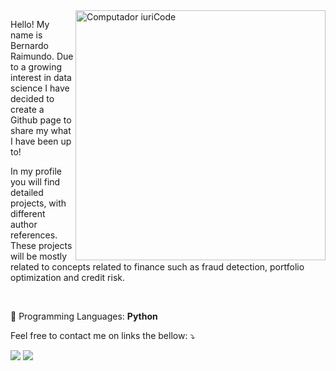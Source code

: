 <img src="https://raw.githubusercontent.com/MicaelliMedeiros/micaellimedeiros/master/image/computer-illustration.png" min-width="400px" max-width="400px" width="400px" align="right" alt="Computador iuriCode">

<p align="p"> 
  Hello! My name is Bernardo Raimundo. Due to a growing interest in data science I have decided to create a Github page to share my what I have been up to!
  
  In my profile you will find detailed projects, with different author references. These projects will be mostly related to concepts related to finance such as fraud detection, portfolio optimization and credit risk.
  
  <strong></strong><br>

<p align="left">
  💼 Programming Languages: <strong>Python</strong>
</p>

<p align="left">
   Feel free to contact me on links the bellow: ⤵️
</p>

<p align="left">
  <a href="mailto: raimundo.bernardo2@hotmail.com" alt="Email">
  <img src="https://img.shields.io/badge/-Gmail-FF0000?style=flat-square&labelColor=FF0000&logo=gmail&logoColor=white&link=LINK-DO-SEU-EMAIL" /></a>

  <a href="https://www.linkedin.com/in/bernardo-raimundo/" alt="Linkedin">
  <img src="https://img.shields.io/badge/-Linkedin-0e76a8?style=flat-square&logo=Linkedin&logoColor=white&link=LINK-DO-SEU-LINKEDIN" /></a>
